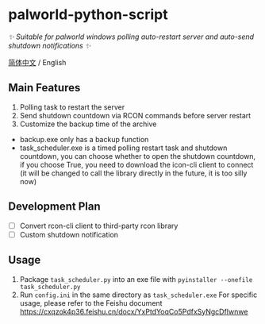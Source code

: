 # palworld-python-script

_✨ Suitable for palworld windows polling auto-restart server and auto-send shutdown notifications ✨_

[简体中文](./README.md) / English

## Main Features

1. Polling task to restart the server
2. Send shutdown countdown via RCON commands before server restart
3. Customize the backup time of the archive

- backup.exe only has a backup function
- task_scheduler.exe is a timed polling restart task and shutdown countdown, you can choose whether to open the shutdown countdown, if you choose True, you need to download the icon-cli client to connect (it will be changed to call the library directly in the future, it is too silly now)

## Development Plan
- [ ] Convert rcon-cli client to third-party rcon library
- [ ] Custom shutdown notification

## Usage

1. Package `task_scheduler.py` into an exe file with `pyinstaller --onefile task_scheduler.py`
2. Run `config.ini` in the same directory as `task_scheduler.exe`
For specific usage, please refer to the Feishu document  
https://cxqzok4p36.feishu.cn/docx/YxPtdYoqCo5PdfxSyNgcDfIwnwe
